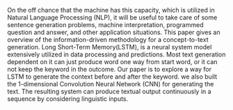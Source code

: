 On the off chance that the machine has this capacity, which is utilized in Natural Language Processing (NLP), it will be useful to take care of some sentence generation problems, machine interpretation, programmed question and answer, and other application situations. This paper gives an overview of the information-driven methodology for a concept-to-text generation. Long Short-Term Memory(LSTM), is a neural system model extensively utilized in data processing and predictions.
Most text generation dependent on it can just produce word one way from start word, or it can not keep the keyword in the outcome. Our paper is to explore a way for LSTM to generate the context before and after the keyword. we also built the 1-dimensional Convolution Neural Network (CNN) for generating the text. The resulting system can produce textual output continuously in a sequence by considering linguistic inputs.
